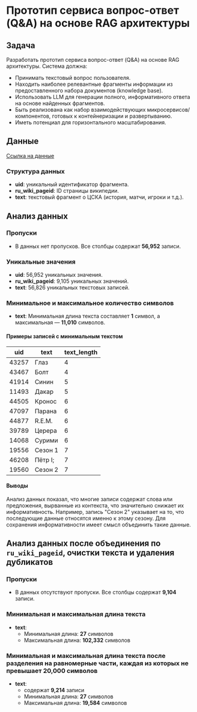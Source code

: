 # Прототип сервиса вопрос-ответ (Q&A) на основе RAG архитектуры

## Задача

Разработать прототип сервиса вопрос-ответ (Q&A) на основе RAG архитектуры. Система должна:

- Принимать текстовый вопрос пользователя.
- Находить наиболее релевантные фрагменты информации из предоставленного набора документов (knowledge base).
- Использовать LLM для генерации полного, информативного ответа на основе найденных фрагментов.
- Быть реализована как набор взаимодействующих микросервисов/компонентов, готовых к контейнеризации и развертыванию.
- Иметь потенциал для горизонтального масштабирования.

## Данные

[Ссылка на данные](https://raw.githubusercontent.com/vladislavneon/RuBQ/refs/heads/master/RuBQ_2.0/RuBQ_2.0_paragraphs.json)

### Структура данных

- **uid**: уникальный идентификатор фрагмента.
- **ru_wiki_pageid**: ID страницы википедии.
- **text**: текстовый фрагмент о ЦСКА (история, матчи, игроки и т.д.). 

## Анализ данных

### Пропуски
- В данных нет пропусков. Все столбцы содержат **56,952** записи.

### Уникальные значения
- **uid**: 56,952 уникальных значения.
- **ru_wiki_pageid**: 9,105 уникальных значений.
- **text**: 56,826 уникальных текстовых записей.

### Минимальное и максимальное количество символов
- **text**: Минимальная длина текста составляет **1** символ, а максимальная — **11,010** символов.

#### Примеры записей с минимальным текстом

| uid    | text | text_length |
|--------|------|-------------|
| 43257  | Глаз | 4           |
| 43467  | Болт | 4           |
| 41914  | Синин| 5           |
| 11493  | Дакар| 5           |
| 44505  | Кронос| 6          |
| 47097  | Парана| 6          |
| 44877  | R.E.M.| 6          |
| 39789  | Церера| 6          |
| 14068  | Сурими| 6          |
| 19556  | Сезон 1| 7         |
| 46208  | Пётр I;| 7         |
| 19560  | Сезон 2| 7         |

#### Выводы

Анализ данных показал, что многие записи содержат слова или предложения, вырванные из контекста, что значительно снижает их информативность. Например, запись "Сезон 2" указывает на то, что последующие данные относятся именно к этому сезону. Для сохранения информативности имеет смысл объединить такие данные.

## Анализ данных после объединения по `ru_wiki_pageid`, очистки текста и удаления дубликатов

### Пропуски
- В данных отсутствуют пропуски. Все столбцы содержат **9,104** записи.

### Минимальная и максимальная длина текста
- **text**: 
  - Минимальная длина: **27** символов
  - Максимальная длина: **102,332** символов

### Минимальная и максимальная длина текста после разделения на равномерные части, каждая из которых не превышает 20,000 символов
- **text**:
  - содержат **9,214** записи
  - Минимальная длина: **27** символов
  - Максимальная длина: **19,584** символов
